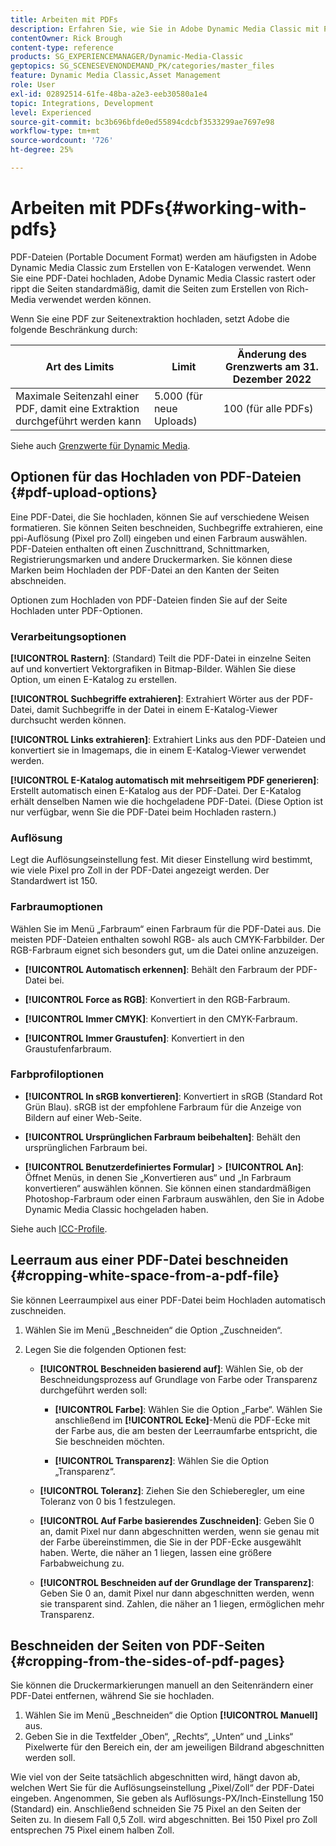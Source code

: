 ```yaml
---
title: Arbeiten mit PDFs
description: Erfahren Sie, wie Sie in Adobe Dynamic Media Classic mit PDFs arbeiten.
contentOwner: Rick Brough
content-type: reference
products: SG_EXPERIENCEMANAGER/Dynamic-Media-Classic
geptopics: SG_SCENESEVENONDEMAND_PK/categories/master_files
feature: Dynamic Media Classic,Asset Management
role: User
exl-id: 02892514-61fe-48ba-a2e3-eeb30580a1e4
topic: Integrations, Development
level: Experienced
source-git-commit: bc3b696bfde0ed55894cdcbf3533299ae7697e98
workflow-type: tm+mt
source-wordcount: '726'
ht-degree: 25%

---
```


# Arbeiten mit PDFs{#working-with-pdfs}

PDF-Dateien (Portable Document Format) werden am häufigsten in Adobe Dynamic Media Classic zum Erstellen von E-Katalogen verwendet. Wenn Sie eine PDF-Datei hochladen, Adobe Dynamic Media Classic rastert oder rippt die Seiten standardmäßig, damit die Seiten zum Erstellen von Rich-Media verwendet werden können.

Wenn Sie eine PDF zur Seitenextraktion hochladen, setzt Adobe die folgende Beschränkung durch:

| Art des Limits | Limit | Änderung des Grenzwerts am 31. Dezember 2022 |
| --- | --- | --- |
| Maximale Seitenzahl einer PDF, damit eine Extraktion durchgeführt werden kann | 5.000 (für neue Uploads) | 100 (für alle PDFs) |

Siehe auch [Grenzwerte für Dynamic Media](/help/using/limitations.md).

## Optionen für das Hochladen von PDF-Dateien {#pdf-upload-options}

Eine PDF-Datei, die Sie hochladen, können Sie auf verschiedene Weisen formatieren. Sie können Seiten beschneiden, Suchbegriffe extrahieren, eine ppi-Auflösung (Pixel pro Zoll) eingeben und einen Farbraum auswählen. PDF-Dateien enthalten oft einen Zuschnittrand, Schnittmarken, Registrierungsmarken und andere Druckermarken. Sie können diese Marken beim Hochladen der PDF-Datei an den Kanten der Seiten abschneiden.

Optionen zum Hochladen von PDF-Dateien finden Sie auf der Seite Hochladen unter PDF-Optionen.

### Verarbeitungsoptionen

**[!UICONTROL Rastern]**: (Standard) Teilt die PDF-Datei in einzelne Seiten auf und konvertiert Vektorgrafiken in Bitmap-Bilder. Wählen Sie diese Option, um einen E-Katalog zu erstellen.

**[!UICONTROL Suchbegriffe extrahieren]**: Extrahiert Wörter aus der PDF-Datei, damit Suchbegriffe in der Datei in einem E-Katalog-Viewer durchsucht werden können.

**[!UICONTROL Links extrahieren]**: Extrahiert Links aus den PDF-Dateien und konvertiert sie in Imagemaps, die in einem E-Katalog-Viewer verwendet werden.

**[!UICONTROL E-Katalog automatisch mit mehrseitigem PDF generieren]**: Erstellt automatisch einen E-Katalog aus der PDF-Datei. Der E-Katalog erhält denselben Namen wie die hochgeladene PDF-Datei. (Diese Option ist nur verfügbar, wenn Sie die PDF-Datei beim Hochladen rastern.)

### Auflösung

Legt die Auflösungseinstellung fest. Mit dieser Einstellung wird bestimmt, wie viele Pixel pro Zoll in der PDF-Datei angezeigt werden. Der Standardwert ist 150.

### Farbraumoptionen

Wählen Sie im Menü „Farbraum“ einen Farbraum für die PDF-Datei aus. Die meisten PDF-Dateien enthalten sowohl RGB- als auch CMYK-Farbbilder. Der RGB-Farbraum eignet sich besonders gut, um die Datei online anzuzeigen.

* **[!UICONTROL Automatisch erkennen]**: Behält den Farbraum der PDF-Datei bei.

* **[!UICONTROL Force as RGB]**: Konvertiert in den RGB-Farbraum.

* **[!UICONTROL Immer CMYK]**: Konvertiert in den CMYK-Farbraum.

* **[!UICONTROL Immer Graustufen]**: Konvertiert in den Graustufenfarbraum.

### Farbprofiloptionen

* **[!UICONTROL In sRGB konvertieren]**: Konvertiert in sRGB (Standard Rot Grün Blau). sRGB ist der empfohlene Farbraum für die Anzeige von Bildern auf einer Web-Seite.

* **[!UICONTROL Ursprünglichen Farbraum beibehalten]**: Behält den ursprünglichen Farbraum bei.

* **[!UICONTROL Benutzerdefiniertes Formular]** > **[!UICONTROL An]**: Öffnet Menüs, in denen Sie „Konvertieren aus“ und „In Farbraum konvertieren“ auswählen können. Sie können einen standardmäßigen Photoshop-Farbraum oder einen Farbraum auswählen, den Sie in Adobe Dynamic Media Classic hochgeladen haben.

Siehe auch [ICC-Profile](/help/using/icc-profiles.md#icc_profiles).

## Leerraum aus einer PDF-Datei beschneiden {#cropping-white-space-from-a-pdf-file}

Sie können Leerraumpixel aus einer PDF-Datei beim Hochladen automatisch zuschneiden.

1. Wählen Sie im Menü „Beschneiden“ die Option „Zuschneiden“.
1. Legen Sie die folgenden Optionen fest:

   * **[!UICONTROL Beschneiden basierend auf]**: Wählen Sie, ob der Beschneidungsprozess auf Grundlage von Farbe oder Transparenz durchgeführt werden soll:

      * **[!UICONTROL Farbe]**: Wählen Sie die Option „Farbe“. Wählen Sie anschließend im **[!UICONTROL Ecke]**-Menü die PDF-Ecke mit der Farbe aus, die am besten der Leerraumfarbe entspricht, die Sie beschneiden möchten.

      * **[!UICONTROL Transparenz]**: Wählen Sie die Option „Transparenz“.

   * **[!UICONTROL Toleranz]**: Ziehen Sie den Schieberegler, um eine Toleranz von 0 bis 1 festzulegen.

   * **[!UICONTROL Auf Farbe basierendes Zuschneiden]**: Geben Sie 0 an, damit Pixel nur dann abgeschnitten werden, wenn sie genau mit der Farbe übereinstimmen, die Sie in der PDF-Ecke ausgewählt haben. Werte, die näher an 1 liegen, lassen eine größere Farbabweichung zu.

   * **[!UICONTROL Beschneiden auf der Grundlage der Transparenz]**: Geben Sie 0 an, damit Pixel nur dann abgeschnitten werden, wenn sie transparent sind. Zahlen, die näher an 1 liegen, ermöglichen mehr Transparenz.

## Beschneiden der Seiten von PDF-Seiten {#cropping-from-the-sides-of-pdf-pages}

Sie können die Druckermarkierungen manuell an den Seitenrändern einer PDF-Datei entfernen, während Sie sie hochladen.

1. Wählen Sie im Menü „Beschneiden“ die Option **[!UICONTROL Manuell]** aus.
1. Geben Sie in die Textfelder „Oben“, „Rechts“, „Unten“ und „Links“ Pixelwerte für den Bereich ein, der am jeweiligen Bildrand abgeschnitten werden soll.

Wie viel von der Seite tatsächlich abgeschnitten wird, hängt davon ab, welchen Wert Sie für die Auflösungseinstellung „Pixel/Zoll“ der PDF-Datei eingeben. Angenommen, Sie geben als Auflösungs-PX/Inch-Einstellung 150 (Standard) ein. Anschließend schneiden Sie 75 Pixel an den Seiten der Seiten zu. In diesem Fall 0,5 Zoll. wird abgeschnitten. Bei 150 Pixel pro Zoll entsprechen 75 Pixel einem halben Zoll.
